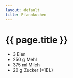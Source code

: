```yaml
---
layout: default
title: Pfannkuchen
---
```


# {{ page.title }}

* 3 Eier
* 250 g Mehl
* 375 ml Milch
* 20 g Zucker (=1EL)
